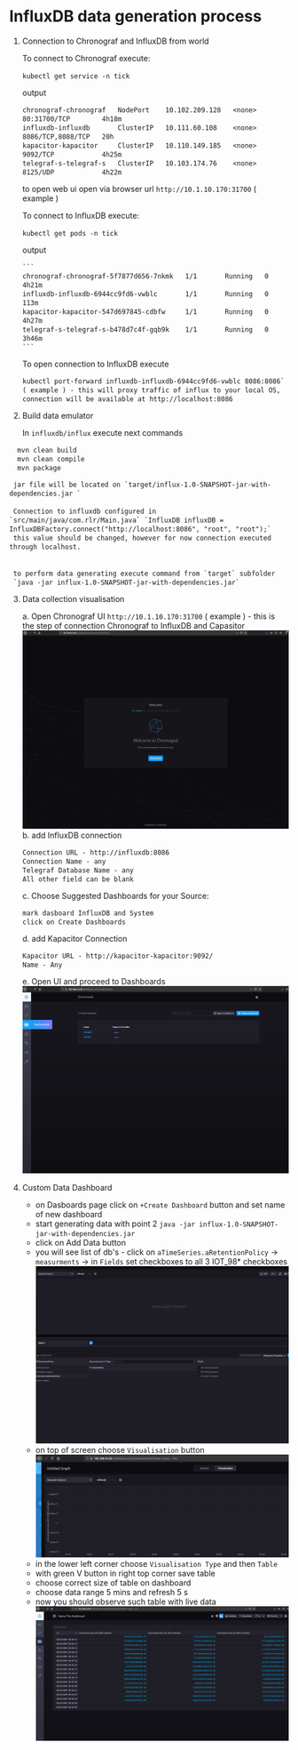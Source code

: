 # InfluxDB data generation process 

 1. Connection to Chronograf and InfluxDB from world 

    To connect to Chronograf execute:
   
       `kubectl get service -n tick`

       output 

       ```
       chronograf-chronograf   NodePort    10.102.209.128   <none>        80:31700/TCP        4h18m
       influxdb-influxdb       ClusterIP   10.111.60.108    <none>        8086/TCP,8088/TCP   20h
       kapacitor-kapacitor     ClusterIP   10.110.149.185   <none>        9092/TCP            4h25m
       telegraf-s-telegraf-s   ClusterIP   10.103.174.76    <none>        8125/UDP            4h22m
       ```

       to open web ui open via browser url `http://10.1.10.170:31700` ( example )

     To connect to InfluxDB execute:
     
    
       `kubectl get pods -n tick`
       
       output
       
        ```
        chronograf-chronograf-5f7877d656-7nkmk   1/1       Running   0          4h21m
        influxdb-influxdb-6944cc9fd6-vwblc       1/1       Running   0          113m
        kapacitor-kapacitor-547d697845-cdbfw     1/1       Running   0          4h27m
        telegraf-s-telegraf-s-b478d7c4f-gqb9k    1/1       Running   0          3h46m        
        ```
        
        
      To open connection to InfluxDB execute 
              
        kubectl port-forward influxdb-influxdb-6944cc9fd6-vwblc 8086:8086` ( example ) - this will proxy traffic of influx to your local OS, connection will be available at http://localhost:8086
        


 2. Build data emulator 
    
    In `influxdb/influx` execute next commands 

  ```
    mvn clean build
    mvn clean compile
    mvn package
  ```
     jar file will be located on `target/influx-1.0-SNAPSHOT-jar-with-dependencies.jar `

     Connection to influxdb configured in `src/main/java/com.rlr/Main.java` `InfluxDB influxDB = InfluxDBFactory.connect("http://localhost:8086", "root", "root");`
     this value should be changed, however for now connection executed through localhost. 


     to perform data generating execute command from `target` subfolder
     `java -jar influx-1.0-SNAPSHOT-jar-with-dependencies.jar`
 
 3. Data collection visualisation


     a. Open Chronograf UI `http://10.1.10.170:31700` ( example ) - this is the step of connection Chronograf to InfluxDB and Capasitor 
        ![intro](images/1.png)
     b. add InfluxDB connection
     
        Connection URL - http://influxdb:8086
        Connection Name - any
        Telegraf Database Name - any 
        All other field can be blank
        
     c. Choose Suggested Dashboards for your Source:
     
        mark dasboard InfluxDB and System
        click on Create Dashboards 
        
     d. add Kapacitor Connection
        
        Kapacitor URL - http://kapacitor-kapacitor:9092/
        Name - Any
        
     e. Open UI and proceed to Dashboards 
        ![intro](images/2.png)

 4. Custom Data Dashboard 
  
    - on Dasboards page click on `+Create Dashboard` button and set name of new dashboard
    - start generating data with point 2 `java -jar influx-1.0-SNAPSHOT-jar-with-dependencies.jar`
    - click on Add Data button 
    - you will see list of db's - click on `aTimeSeries.aRetentionPolicy` -> `measurments` -> in `Fields` set checkboxes to all 3 IOT_98* checkboxes
      ![intro](images/3.png)
    - on top of screen choose `Visualisation` button 
      ![intro](images/5.png)
    - in the lower left corner choose `Visualisation Type` and then `Table`
    - with green V button in right top corner save table 
    - choose correct size of table on dashboard 
    - choose data range 5 mins and refresh 5 s 
    - now you should observe such table with live data 
      ![intro](images/6.png)

 



